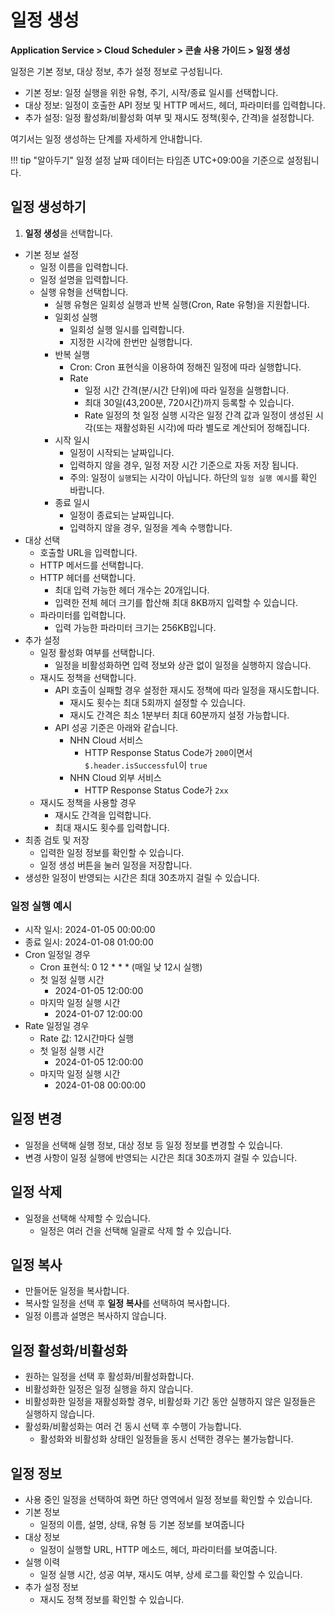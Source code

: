 # 일정 생성
**Application Service > Cloud Scheduler > 콘솔 사용 가이드 > 일정 생성**


일정은 기본 정보, 대상 정보, 추가 설정 정보로 구성됩니다.
* 기본 정보: 일정 실행을 위한 유형, 주기, 시작/종료 일시를 선택합니다.
* 대상 정보: 일정이 호출한 API 정보 및 HTTP 메서드, 헤더, 파라미터를 입력합니다.
* 추가 설정: 일정 활성화/비활성화 여부 및 재시도 정책(횟수, 간격)을 설정합니다.

여기서는 일정 생성하는 단계를 자세하게 안내합니다.

  !!! tip "알아두기"
      일정 설정 날짜 데이터는 타임존 UTC+09:00을 기준으로 설정됩니다.



## 일정 생성하기

1. **일정 생성**을 선택합니다.
* 기본 정보 설정
    * 일정 이름을 입력합니다.
    * 일정 설명을 입력합니다.
    * 실행 유형을 선택합니다.
        * 실행 유형은 일회성 실행과 반복 실행(Cron, Rate 유형)을 지원합니다.
        * 일회성 실행
            * 일회성 실행 일시를 입력합니다.
            * 지정한 시각에 한번만 실행합니다.
        * 반복 실행
            * Cron: Cron 표현식을 이용하여 정해진 일정에 따라 실행합니다.
            * Rate
                * 일정 시간 간격(분/시간 단위)에 따라 일정을 실행합니다.
                * 최대 30일(43,200분, 720시간)까지 등록할 수 있습니다.
                * Rate 일정의 첫 일정 실행 시각은 일정 간격 값과 일정이 생성된 시각(또는 재활성화된 시각)에 따라 별도로 계산되어 정해집니다.
        * 시작 일시
            * 일정이 시작되는 날짜입니다.
            * 입력하지 않을 경우, 일정 저장 시간 기준으로 자동 저장 됩니다.
            * 주의: 일정이 `실행`되는 시각이 아닙니다. 하단의 `일정 실행 예시`를 확인 바랍니다.
        * 종료 일시
            * 일정이 종료되는 날짜입니다.
            * 입력하지 않을 경우, 일정을 계속 수행합니다.
* 대상 선택
    * 호출할 URL을 입력합니다.
    * HTTP 메서드를 선택합니다.
    * HTTP 헤더를 선택합니다.
        * 최대 입력 가능한 헤더 개수는 20개입니다.
        * 입력한 전체 헤더 크기를 합산해 최대 8KB까지 입력할 수 있습니다.
    * 파라미터를 입력합니다.
        * 입력 가능한 파라미터 크기는 256KB입니다.
* 추가 설정
    * 일정 활성화 여부를 선택합니다.
        * 일정을 비활성화하면 입력 정보와 상관 없이 일정을 실행하지 않습니다.
    * 재시도 정책을 선택합니다.
        * API 호출이 실패할 경우 설정한 재시도 정책에 따라 일정을 재시도합니다.
            * 재시도 횟수는 최대 5회까지 설정할 수 있습니다.
            * 재시도 간격은 최소 1분부터 최대 60분까지 설정 가능합니다.
        * API 성공 기준은 아래와 같습니다.
            * NHN Cloud 서비스
                * HTTP Response Status Code가 `200`이면서 `$.header.isSuccessful`이 `true`
            * NHN Cloud 외부 서비스
                * HTTP Response Status Code가 `2xx`
    * 재시도 정책을 사용할 경우
        * 재시도 간격을 입력합니다.
        * 최대 재시도 횟수를 입력합니다.
* 최종 검토 및 저장
    * 입력한 일정 정보를 확인할 수 있습니다.
    * 일정 생성 버튼을 눌러 일정을 저장합니다.
* 생성한 일정이 반영되는 시간은 최대 30초까지 걸릴 수 있습니다.


### 일정 실행 예시

* 시작 일시: 2024-01-05 00:00:00
* 종료 일시: 2024-01-08 01:00:00
* Cron 일정일 경우
    * Cron 표현식: 0 12 \* \* \* (매일 낮 12시 실행)
    * 첫 일정 실행 시간
        * 2024-01-05 12:00:00
    * 마지막 일정 실행 시간
        * 2024-01-07 12:00:00
* Rate 일정일 경우
    * Rate 값: 12시간마다 실행
    * 첫 일정 실행 시간
        * 2024-01-05 12:00:00
    * 마지막 일정 실행 시간
        * 2024-01-08 00:00:00

## 일정 변경

* 일정을 선택해 실행 정보, 대상 정보 등 일정 정보를 변경할 수 있습니다.
* 변경 사항이 일정 실행에 반영되는 시간은 최대 30초까지 걸릴 수 있습니다.


## 일정 삭제

* 일정을 선택해 삭제할 수 있습니다.
    * 일정은 여러 건을 선택해 일괄로 삭제 할 수 있습니다.

## 일정 복사

* 만들어둔 일정을 복사합니다.
* 복사할 일정을 선택 후 **일정 복사**를 선택하여 복사합니다.
* 일정 이름과 설명은 복사하지 않습니다.

## 일정 활성화/비활성화

* 원하는 일정을 선택 후 활성화/비활성화합니다.
* 비활성화한 일정은 일정 실행을 하지 않습니다.
* 비활성화한 일정을 재활성화할 경우, 비활성화 기간 동안 실행하지 않은 일정들은 실행하지 않습니다.
* 활성화/비활성화는 여러 건 동시 선택 후 수행이 가능합니다.
    * 활성화와 비활성화 상태인 일정들을 동시 선택한 경우는 불가능합니다.

## 일정 정보

* 사용 중인 일정을 선택하여 화면 하단 영역에서 일정 정보를 확인할 수 있습니다.
* 기본 정보
    * 일정의 이름, 설명, 상태, 유형 등 기본 정보를 보여줍니다
* 대상 정보
    * 일정이 실행할 URL, HTTP 메소드, 헤더, 파라미터를 보여줍니다.
* 실행 이력
    * 일정 실행 시간, 성공 여부, 재시도 여부, 상세 로그를 확인할 수 있습니다.
* 추가 설정 정보
    * 재시도 정책 정보를 확인할 수 있습니다.